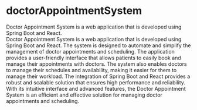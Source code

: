 # doctorAppointmentSystem
Doctor Appointment System is a web application that is developed using Spring Boot and React.<br>
Doctor Appointment System is a web application that is developed using Spring Boot and React. The system is designed to automate and simplify the management of doctor appointments and scheduling. The application provides a user-friendly interface that allows patients to easily book and manage their appointments with doctors. The system also enables doctors to manage their schedules and availability, making it easier for them to manage their workload. The integration of Spring Boot and React provides a robust and scalable solution that ensures high performance and reliability. With its intuitive interface and advanced features, the Doctor Appointment System is an efficient and effective solution for managing doctor appointments and scheduling.


